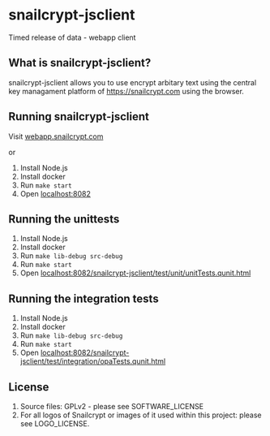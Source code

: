 # snailcrypt-jsclient

Timed release of data - webapp client

## What is snailcrypt-jsclient?

snailcrypt-jsclient allows you to use encrypt arbitary text using the central key managament platform of https://snailcrypt.com using the browser.

## Running snailcrypt-jsclient

Visit [webapp.snailcrypt.com](https://webapp.snailcrypt.com)

or 

1. Install Node.js 
2. Install docker
3. Run `make start`
4. Open [localhost:8082](http://localhost:8082)

## Running the unittests

1. Install Node.js 
2. Install docker
3. Run `make lib-debug src-debug`
4. Run `make start`
5. Open [localhost:8082/snailcrypt-jsclient/test/unit/unitTests.qunit.html](http://localhost:8082/snailcrypt-jsclient/test/unit/unitTests.qunit.html)

## Running the integration tests

1. Install Node.js 
2. Install docker
3. Run `make lib-debug src-debug`
4. Run `make start`
5. Open [localhost:8082/snailcrypt-jsclient/test/integration/opaTests.qunit.html](http://localhost:8082/snailcrypt-jsclient/test/integration/opaTests.qunit.html)

## License

1. Source files: GPLv2 - please see SOFTWARE\_LICENSE
2. For all logos of Snailcrypt or images of it used within this project: please see LOGO\_LICENSE.

